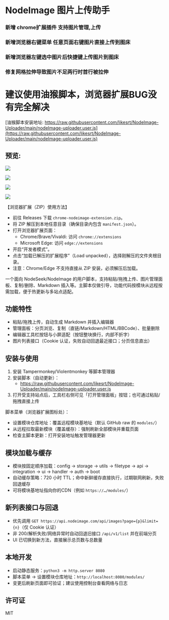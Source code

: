 # NodeImage 图片上传助手

### 新增 chrome扩展插件 支持图片管理,上传 

### 新增浏览器右键菜单 任意页面右键图片直接上传到图床

### 新增浏览器左键选中图片后快捷键上传图片到图床

### 修复网格拉伸导致图片不足两行时首行被拉伸

# 建议使用油猴脚本，浏览器扩展BUG没有完全解决

[油猴脚本安装地址: https://raw.githubusercontent.com/likesrt/NodeImage-Uploader/main/nodeImage-uploader.user.js](https://raw.githubusercontent.com/likesrt/NodeImage-Uploader/main/nodeImage-uploader.user.js)

## 预览:
![](https://cdn.nodeimage.com/i/vc70vrnlieTNgDGCqQhUQj5QPhXBXUp1.png)


![](https://cdn.nodeimage.com/i/BCTrW5kFCZ4VnycBDi0CRt4n8CrfP01E.png)

![](https://cdn.nodeimage.com/i/jPAJJzaVSTTPlWhs6NmiVtV5IpNs9Hc4.png)

![](https://cdn.nodeimage.com/i/C0QgDhlnpzGkG3vk1Y3yu0S7NooopHGP.png)


【浏览器扩展（ZIP）使用方法】
- 前往 Releases 下载 `chrome-nodeimage-extension.zip`。
- 将 ZIP 解压到本地任意目录（确保目录内包含 `manifest.json`）。
- 打开浏览器扩展页面：
  - Chrome/Brave/Vivaldi: 访问 `chrome://extensions`
  - Microsoft Edge: 访问 `edge://extensions`
- 开启“开发者模式”。
- 点击“加载已解压的扩展程序”（Load unpacked），选择刚解压的文件夹根目录。
- 注意：Chrome/Edge 不支持直接从 ZIP 安装，必须解压后加载。

一个面向 NodeSeek/NodeImage 的用户脚本，支持粘贴/拖拽上传、图片管理面板、复制/删除、Markdown 插入等。主脚本仅做引导，功能代码按模块从远程按需加载，便于热更新与多站点适配。

## 功能特性
- 粘贴/拖拽上传，自动生成 Markdown 并插入编辑器
- 管理面板：分页浏览、复制（直链/Markdown/HTML/BBCode）、批量删除
- 编辑器工具栏按钮与小屏适配（按钮整块换行，内部不折字）
- 图片列表接口（Cookie 认证，失败自动回退最近接口；分页信息直出）

## 安装与使用
1) 安装 Tampermonkey/Violentmonkey 等脚本管理器
2) 安装脚本（自动更新）：
   - https://raw.githubusercontent.com/likesrt/NodeImage-Uploader/main/nodeImage-uploader.user.js
3) 打开受支持站点后，工具栏右侧可见「打开管理面板」按钮；也可通过粘贴/拖拽直接上传

脚本菜单（浏览器扩展图标处）：
- 设置模块仓库地址：覆盖远程模块基地址（默认 GitHub raw 的 `modules/`）
- 从远程拉取最新模块（覆盖缓存）：强制刷新全部模块并重载页面
- 检查主脚本更新：打开安装地址触发管理器更新

## 模块加载与缓存
- 模块按固定顺序加载：config → storage → utils → filetype → api → integration → ui → handler → auth → boot
- 自动缓存策略：720 小时 TTL；命中新鲜缓存直接执行，过期联网刷新，失败回退缓存
- 可将模块基地址指向你的CDN（例如 `https://…/modules/`）

## 新列表接口与回退
- 优先调用 `GET https://api.nodeimage.com/api/images?page={p}&limit={n}`（仅 Cookie 认证）
- 非 200/解析失败/网络异常时自动回退旧接口 `/api/v1/list` 并在前端分页
- UI 已切换到新方法，直接展示总页数与总数量

## 本地开发
- 启动静态服务：`python3 -m http.server 8080`
- 脚本菜单 → 设置模块仓库地址：`http://localhost:8080/modules/`
- 变更后刷新页面即可验证；建议使用控制台查看网络与日志

## 许可证
MIT
